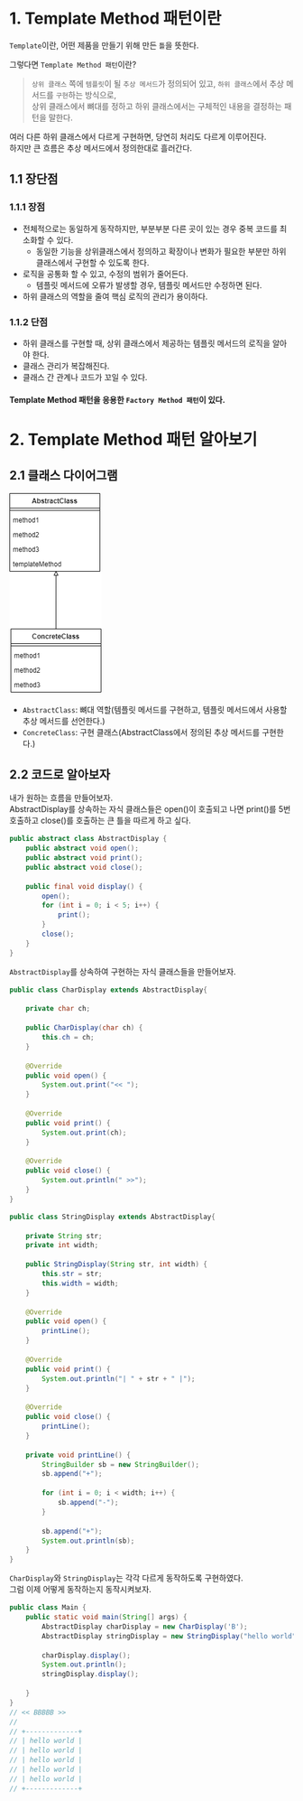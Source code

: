 # 1. Template Method 패턴이란
`Template`이란, 어떤 제품을 만들기 위해 만든 `틀`을 뜻한다.<br/>

그렇다면 `Template Method 패턴`이란?
> `상위 클래스` 쪽에 `템플릿`이 될 `추상 메서드`가 정의되어 있고, `하위 클래스`에서 추상 메서드를 `구현`하는 방식으로,<br/>
> 상위 클래스에서 뼈대를 정하고 하위 클래스에서는 구체적인 내용을 결정하는 패턴을 말한다.

여러 다른 하위 클래스에서 다르게 구현하면, 당연히 처리도 다르게 이루어진다.<br/>
하지만 큰 흐름은 추상 메서드에서 정의한대로 흘러간다.<br/>

## 1.1 장단점
### 1.1.1 장점
- 전체적으로는 동일하게 동작하지만, 부분부분 다른 곳이 있는 경우 중복 코드를 최소화할 수 있다.
  - 동일한 기능을 상위클래스에서 정의하고 확장이나 변화가 필요한 부분만 하위 클래스에서 구현할 수 있도록 한다.
- 로직을 공통화 할 수 있고, 수정의 범위가 줄어든다.
  - 템플릿 메서드에 오류가 발생할 경우, 템플릿 메서드만 수정하면 된다.
- 하위 클래스의 역할을 줄여 핵심 로직의 관리가 용이하다.

### 1.1.2 단점
- 하위 클래스를 구현할 때, 상위 클래스에서 제공하는 템플릿 메서드의 로직을 알아야 한다.
- 클래스 관리가 복잡해진다.
- 클래스 간 관계나 코드가 꼬일 수 있다.

#### Template Method 패턴을 응용한 `Factory Method 패턴`이 있다.

# 2. Template Method 패턴 알아보기
## 2.1 클래스 다이어그램
![](img/templateMethod.png)
- `AbstractClass`: 뼈대 역할(템플릿 메서드를 구현하고, 템플릿 메서드에서 사용할 추상 메서드를 선언한다.)
- `ConcreteClass`: 구현 클래스(AbstractClass에서 정의된 추상 메서드를 구현한다.)

## 2.2 코드로 알아보자
내가 원하는 흐름을 만들어보자.<br/>
AbstractDisplay를 상속하는 자식 클래스들은 open()이 호출되고 나면 print()를 5번 호출하고 close()를 호출하는 큰 틀을 따르게 하고 싶다. 
```java
public abstract class AbstractDisplay {
    public abstract void open();
    public abstract void print();
    public abstract void close();

    public final void display() {
        open();
        for (int i = 0; i < 5; i++) {
            print();
        }
        close();
    }
}
```
`AbstractDisplay`를 상속하여 구현하는 자식 클래스들을 만들어보자.
```java
public class CharDisplay extends AbstractDisplay{
    
    private char ch;

    public CharDisplay(char ch) {
        this.ch = ch;
    }

    @Override
    public void open() {
        System.out.print("<< ");
    }

    @Override
    public void print() {
        System.out.print(ch);
    }

    @Override
    public void close() {
        System.out.println(" >>");
    }
}

```
```java
public class StringDisplay extends AbstractDisplay{

    private String str;
    private int width;

    public StringDisplay(String str, int width) {
        this.str = str;
        this.width = width;
    }

    @Override
    public void open() {
        printLine();
    }

    @Override
    public void print() {
        System.out.println("| " + str + " |");
    }

    @Override
    public void close() {
        printLine();
    }

    private void printLine() {
        StringBuilder sb = new StringBuilder();
        sb.append("+");

        for (int i = 0; i < width; i++) {
            sb.append("-");
        }

        sb.append("+");
        System.out.println(sb);
    }
}

```
`CharDisplay`와 `StringDisplay`는 각각 다르게 동작하도록 구현하였다.<br/>
그럼 이제 어떻게 동작하는지 동작시켜보자.
```java
public class Main {
    public static void main(String[] args) {
        AbstractDisplay charDisplay = new CharDisplay('B');
        AbstractDisplay stringDisplay = new StringDisplay("hello world", 13);

        charDisplay.display();
        System.out.println();
        stringDisplay.display();

    }
}
// << BBBBB >>
// 
// +-------------+
// | hello world |
// | hello world |
// | hello world |
// | hello world |
// | hello world |
// +-------------+
```